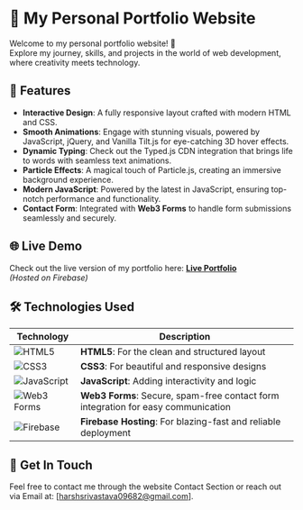 # 🌟 My Personal Portfolio Website

Welcome to my personal portfolio website! 🎉  
Explore my journey, skills, and projects in the world of web development, where creativity meets technology.

## 🚀 Features

- **Interactive Design**: A fully responsive layout crafted with modern HTML and CSS.
- **Smooth Animations**: Engage with stunning visuals, powered by JavaScript, jQuery, and Vanilla Tilt.js for eye-catching 3D hover effects.
- **Dynamic Typing**: Check out the Typed.js CDN integration that brings life to words with seamless text animations.
- **Particle Effects**: A magical touch of Particle.js, creating an immersive background experience.
- **Modern JavaScript**: Powered by the latest in JavaScript, ensuring top-notch performance and functionality.
- **Contact Form**: Integrated with **Web3 Forms** to handle form submissions seamlessly and securely.

## 🌐 Live Demo

Check out the live version of my portfolio here: **[Live Portfolio](https://harshportfolio-1ce2b.web.app)**  
*(Hosted on Firebase)*

## 🛠️ Technologies Used

| Technology | Description |
|------------|-------------|
| ![HTML5](https://img.icons8.com/color/48/000000/html-5.png) | **HTML5**: For the clean and structured layout |
| ![CSS3](https://img.icons8.com/color/48/000000/css3.png) | **CSS3**: For beautiful and responsive designs |
| ![JavaScript](https://img.icons8.com/color/48/000000/javascript.png) | **JavaScript**: Adding interactivity and logic |
![Web3 Forms](https://img.icons8.com/ios-filled/50/000000/form.png) | **Web3 Forms**: Secure, spam-free contact form integration for easy communication |
| ![Firebase](https://img.icons8.com/color/48/000000/firebase.png) | **Firebase Hosting**: For blazing-fast and reliable deployment |

## 📩 Get In Touch

Feel free to contact me through the website Contact Section or reach out via Email at: [harshsrivastava09682@gmail.com].  
